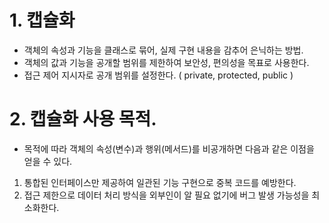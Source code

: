 
# 1. 캡슐화
- 객체의 속성과 기능을 클래스로 묶어, 실제 구현 내용을 감추어 은닉하는 방법.
- 객체의 값과 기능을 공개할 범위를 제한하여 보안성, 편의성을 목표로 사용한다.
- 접근 제어 지시자로 공개 범위를 설정한다. ( private, protected, public )


# 2. 캡슐화 사용 목적.
- 목적에 따라 객체의 속성(변수)과 행위(메서드)를 비공개하면 다음과 같은 이점을 얻을 수 있다.

1. 통합된 인터페이스만 제공하여 일관된 기능 구현으로 중복 코드를 예방한다.
2. 접근 제한으로 데이터 처리 방식을 외부인이 알 필요 없기에 버그 발생 가능성을 최소화한다.